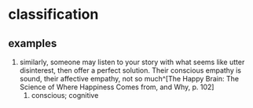 # classification
## examples
1. similarly, someone may listen to your story with what seems like utter disinterest, then offer a perfect solution. Their conscious empathy is sound, their affective empathy, not so much^[The Happy Brain: The Science of Where Happiness Comes from, and Why, p. 102]
	1. conscious; cognitive